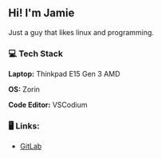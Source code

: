 ## Hi! I'm Jamie

Just a guy that likes linux and programming.

### :computer: **Tech Stack**

**Laptop:** Thinkpad E15 Gen 3 AMD

**OS:** Zorin

**Code Editor:** VSCodium



### :desktop_computer: **Links:**
- [GitLab](https://gitlab.com/JamieBurridge)



<!--
**JamieBurridge/JamieBurridge** is a ✨ _special_ ✨ repository because its `README.md` (this file) appears on your GitHub profile.

Here are some ideas to get you started:

- 🔭 I’m currently working on ...
- 🌱 I’m currently learning ...
- 👯 I’m looking to collaborate on ...
- 🤔 I’m looking for help with ...
- 💬 Ask me about ...
- 📫 How to reach me: ...
- 😄 Pronouns: ...
- ⚡ Fun fact: ...
-->
